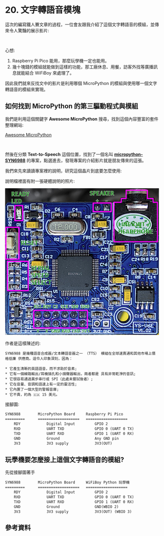 # 20. 文字轉語音模塊

這次的編寫鐵人賽文章的過程，一位會友跟我介紹了這個文字轉語音的模組，並傳來令人驚豔的展示影片:


![]()

心想:

1. Raspberry Pi Pico 能用，那麼玩學機一定也能用。
2. 幾十塊錢的模組就能做到這樣的功能，那工廠休息、用餐，訪客外找等廣播訊息就能結合 WiFiBoy 來處理了。

因此我們就來反找文中的影片是利用哪個 MicroPython 的模組與使用哪一個文字轉語音的模組來實現。


## 如何找到 MicroPython 的第三驅動程式與模組

我們是利用這個關鍵字 **Awesome MicroPython** 搜尋，找到這個內容豐富的套件整理網站:

[Awesome MicroPython](https://awesome-micropython.com/)

![]()

然後在分類 **Text-to-Speech** 這個位置，找到了一個名叫 [**micropython-SYN6988**](https://github.com/scruss/micropython-SYN6988) 的專案，點選進去，發現專案的介紹影片就是朋友傳來的這張。

我們來先來讀讀專案裡的說明，研究這個晶片到底要怎麼使用:

說明檔裡面有附一張硬體說明的照片:


![](https://github.com/scruss/micropython-SYN6988/raw/main/images/syn6988-front.webp)

作者是這樣陳述的:

```
SYN6988 是幾種語音合成器/文本轉語音器之一 （TTS） 模組在全球速賣通和其他市場上價格低廉 供應商。這令人印象深刻，因為：

* 它產生清晰的英語語音，而不求助於音素;
* 它有一個線路輸出/耳機插孔和小揚聲器輸出，兩者都是 具有非常乾淨的音訊;
* 它很容易通過異步串行或 SPI（此處未嘗試後者）;
* 它在音量、音調和語速上有一定的靈活性;
* 它內置了一個大型的警報音庫;
* 它不貴，約為 🇨🇦 15 美元。
```

接腳圖:

```
SYN6988        MicroPython Board     Raspberry Pi Pico
=========      ===================   ===================   
    RDY            Digital Input         GPIO 2
	RXD            UART TXD              GPIO 0 (UART 0 TX)
	TXD            UART RXD              GPIO 1 (UART 0 RX)
	GND            Ground                Any GND pin
	3V3            3V3 supply            3V3(OUT)
```

## 玩學機要怎麼接上這個文字轉語音的模組?

先從接腳圖著手

```
SYN6988        MicroPython Board     WiFiBoy Python 玩學機
=========      ===================   ===================   
    RDY            Digital Input         GPIO 2
	RXD            UART TXD              GPIO 0 (UART 0 TX)
	TXD            UART RXD              GPIO 1 (UART 0 RX)
	GND            Ground                GND(WBIO 2)
	3V3            3V3 supply            3V3(OUT) (WBIO 3)
```



## 參考資料



